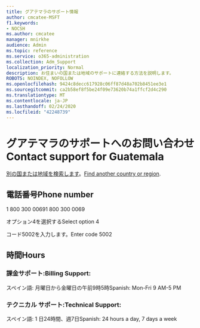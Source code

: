 ```yaml
---
title: グアテマラのサポート情報
author: cmcatee-MSFT
f1.keywords:
- NOCSH
ms.author: cmcatee
manager: mnirkhe
audience: Admin
ms.topic: reference
ms.service: o365-administration
ms.collection: Adm_Support
localization_priority: Normal
description: お住まいの国または地域のサポートに連絡する方法を説明します。
ROBOTS: NOINDEX, NOFOLLOW
ms.openlocfilehash: 9424c8decc617928c06ff87d48a702b8451ee3e1
ms.sourcegitcommit: ca2b58ef8f5be24f09e73620b74a1ffcf2d4c290
ms.translationtype: MT
ms.contentlocale: ja-JP
ms.lasthandoff: 02/24/2020
ms.locfileid: "42248739"
---
```

# <a name="contact-support-for-guatemala"></a><span data-ttu-id="47b77-103">グアテマラのサポートへのお問い合わせ</span><span class="sxs-lookup"><span data-stu-id="47b77-103">Contact support for Guatemala</span></span>

<span data-ttu-id="47b77-104">[別の国または地域を検索します](../contact-support-for-business-products.md)。</span><span class="sxs-lookup"><span data-stu-id="47b77-104">[Find another country or region](../contact-support-for-business-products.md).</span></span>

## <a name="phone-number"></a><span data-ttu-id="47b77-105">電話番号</span><span class="sxs-lookup"><span data-stu-id="47b77-105">Phone number</span></span>
<span data-ttu-id="47b77-106">1 800 300 0069</span><span class="sxs-lookup"><span data-stu-id="47b77-106">1 800 300 0069</span></span>

<span data-ttu-id="47b77-107">オプション4を選択する</span><span class="sxs-lookup"><span data-stu-id="47b77-107">Select option 4</span></span>

<span data-ttu-id="47b77-108">コード5002を入力します。</span><span class="sxs-lookup"><span data-stu-id="47b77-108">Enter code 5002</span></span>

## <a name="hours"></a><span data-ttu-id="47b77-109">時間</span><span class="sxs-lookup"><span data-stu-id="47b77-109">Hours</span></span>
### <a name="billing-support"></a><span data-ttu-id="47b77-110">課金サポート:</span><span class="sxs-lookup"><span data-stu-id="47b77-110">Billing Support:</span></span>

<span data-ttu-id="47b77-111">スペイン語: 月曜日から金曜日の午前9時5時</span><span class="sxs-lookup"><span data-stu-id="47b77-111">Spanish: Mon-Fri 9 AM-5 PM</span></span>

### <a name="technical-support"></a><span data-ttu-id="47b77-112">テクニカル サポート:</span><span class="sxs-lookup"><span data-stu-id="47b77-112">Technical Support:</span></span>

<span data-ttu-id="47b77-113">スペイン語: 1 日24時間、週7日</span><span class="sxs-lookup"><span data-stu-id="47b77-113">Spanish: 24 hours a day, 7 days a week</span></span>